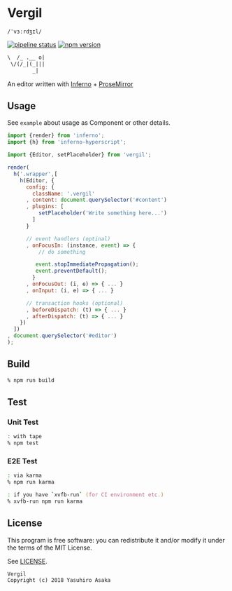 # Vergil

`/ˈvɜːrdʒɪl/`


[![pipeline status][pipeline]][commit] [![npm version][version]][npm]

```txt
\  /_ .__ o|
 \/(/_|(_|||
        _|
```

An editor written with [Inferno](https://www.infernojs.org/) + [ProseMirror](http://prosemirror.net/)


## Usage

See `example` about usage as Component or other details.


```javascript
import {render} from 'inferno';
import {h} from 'inferno-hyperscript';

import {Editor, setPlaceholder} from 'vergil';

render(
  h('.wrapper',[
    h(Editor, {
      config: {
        className: '.vergil'
      , content: document.querySelector('#content')
      , plugins: [
          setPlaceholder('Write something here...')
        ]
      }

      // event handlers (optinal)
      , onFocusIn: (instance, event) => {
          // do something

         event.stopImmediatePropagation();
         event.preventDefault();
        }
      , onFocusOut: (i, e) => { ... }
      , onInput: (i, e) => { ... }

      // transaction hooks (optional)
      , beforeDispatch: (t) => { ... }
      , afterDispatch: (t) => { ... }
    })
  ])
, document.querySelector('#editor')
);
```


## Build

```zsh
% npm run build
```


## Test

### Unit Test

```zsh
: with tape
% npm test
```

### E2E Test

```zsh
: via karma
% npm run karma

: if you have `xvfb-run` (for CI environment etc.)
% xvfb-run npm run karma
```


## License

This program is free software: you can redistribute it and/or modify it
under the terms of the MIT License.


See [LICENSE](LICENSE).


```txt
Vergil
Copyright (c) 2018 Yasuhiro Asaka
```


[pipeline]: https://gitlab.com/grauwoelfchen/vergil/badges/master/pipeline.svg
[commit]: https://gitlab.com/grauwoelfchen/vergil/commits/master
[version]: https://img.shields.io/npm/v/vergil.svg
[npm]: https://www.npmjs.com/package/vergil
